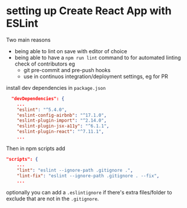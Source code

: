 # setting up Create React App with ESLint

Two main reasons
- being able to lint on save with editor of choice
- being able to have a `npm run lint` command to for automated linting check of contributors eg 
     - git pre-commit and pre-push hooks
    - use in continuos integration/deployment settings, eg for PR


install dev dependencies in `package.json`

```json
  "devDependencies": {
    ...
    "eslint": "^5.4.0",
    "eslint-config-airbnb": "^17.1.0",
    "eslint-plugin-import": "^2.14.0",
    "eslint-plugin-jsx-a11y": "^6.1.1",
    "eslint-plugin-react": "^7.11.1",
    ...
```

Then in npm scripts add 

```json
"scripts": {
    ...
    "lint": "eslint --ignore-path .gitignore .",
    "lint-fix": "eslint --ignore-path .gitignore . --fix",
    ...
```

optionally you can add a `.eslintignore` if there's extra files/folder to exclude that are not in the  `.gitignore`.